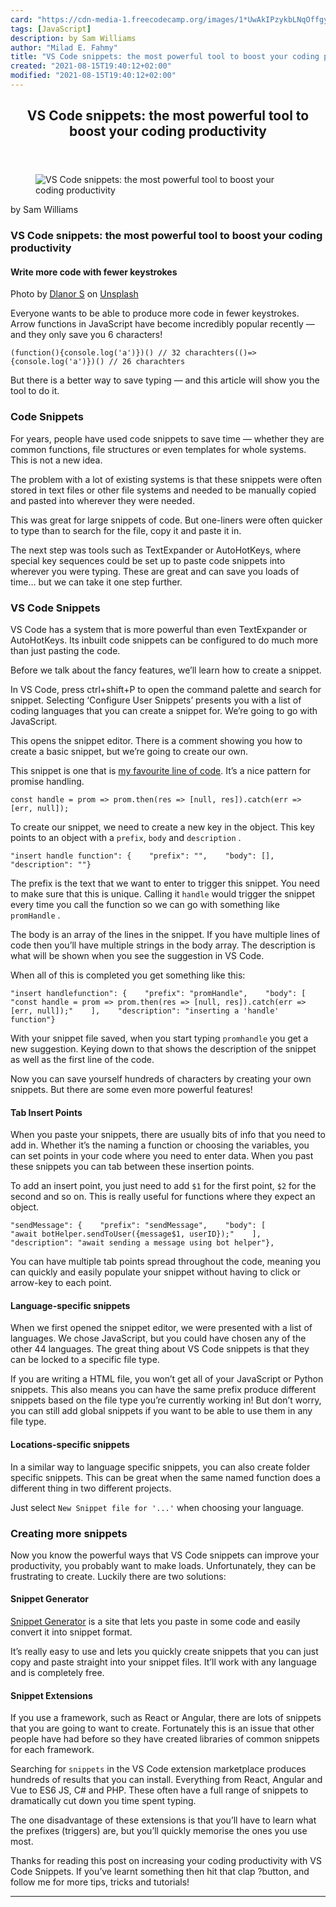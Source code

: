 ```yaml
---
card: "https://cdn-media-1.freecodecamp.org/images/1*UwAkIPzykbLNqOffgyvegw.gif"
tags: [JavaScript]
description: by Sam Williams
author: "Milad E. Fahmy"
title: "VS Code snippets: the most powerful tool to boost your coding productivity"
created: "2021-08-15T19:40:12+02:00"
modified: "2021-08-15T19:40:12+02:00"
---
```

<div class="site-wrapper">
<main id="site-main" class="site-main outer">
<div class="inner">
<article class="post-full post tag-javascript tag-vscode tag-software-development tag-productivity tag-tech ">
<header class="post-full-header">
<h1 class="post-full-title">VS Code snippets: the most powerful tool to boost your coding productivity</h1>
</header>
<figure class="post-full-image">
<picture>
<source media="(max-width: 700px)" sizes="1px" srcset="data:image/gif;base64,R0lGODlhAQABAIAAAAAAAP///yH5BAEAAAAALAAAAAABAAEAAAIBRAA7 1w">
<source media="(min-width: 701px)" sizes="(max-width: 800px) 400px,
(max-width: 1170px) 700px,
1400px" srcset="https://cdn-media-1.freecodecamp.org/images/1*UwAkIPzykbLNqOffgyvegw.gif 300w,
https://cdn-media-1.freecodecamp.org/images/1*UwAkIPzykbLNqOffgyvegw.gif 600w,
https://cdn-media-1.freecodecamp.org/images/1*UwAkIPzykbLNqOffgyvegw.gif 1000w,
https://cdn-media-1.freecodecamp.org/images/1*UwAkIPzykbLNqOffgyvegw.gif 2000w">
<img onerror="this.style.display='none'" src="https://cdn-media-1.freecodecamp.org/images/1*UwAkIPzykbLNqOffgyvegw.gif" alt="VS Code snippets: the most powerful tool to boost your coding productivity">
</picture>
</figure>
<section class="post-full-content">
<div class="post-content medium-migrated-article">
<p>by Sam Williams</p>
<h1 id="vs-code-snippets-the-most-powerful-tool-to-boost-your-coding-productivity">VS Code snippets: the most powerful tool to boost your coding productivity</h1>
<h4 id="write-more-code-with-fewer-keystrokes">Write more code with fewer keystrokes</h4>
<figcaption>Photo by <a href="https://unsplash.com/@dlanor_s?utm_source=medium&amp;utm_medium=referral" rel="noopener" target="_blank" title="">Dlanor S</a> on <a href="https://unsplash.com?utm_source=medium&amp;utm_medium=referral" rel="noopener" target="_blank" title="">Unsplash</a></figcaption>
</figure>
<p>Everyone wants to be able to produce more code in fewer keystrokes. Arrow functions in JavaScript have become incredibly popular recently — and they only save you 6 characters!</p><pre><code>(function(){console.log('a')})() // 32 charachters(()=&gt;{console.log('a')})() // 26 charachters</code></pre>
<p>But there is a better way to save typing — and this article will show you the tool to do it.</p>
<h3 id="code-snippets">Code Snippets</h3>
<p>For years, people have used code snippets to save time — whether they are common functions, file structures or even templates for whole systems. This is not a new idea.</p>
<p>The problem with a lot of existing systems is that these snippets were often stored in text files or other file systems and needed to be manually copied and pasted into wherever they were needed.</p>
<p>This was great for large snippets of code. But one-liners were often quicker to type than to search for the file, copy it and paste it in.</p>
<p>The next step was tools such as TextExpander or AutoHotKeys, where special key sequences could be set up to paste code snippets into wherever you were typing. These are great and can save you loads of time… but we can take it one step further.</p>
<h3 id="vs-code-snippets">VS Code Snippets</h3>
<p>VS Code has a system that is more powerful than even TextExpander or AutoHotKeys. Its inbuilt code snippets can be configured to do much more than just pasting the code.</p>
<p>Before we talk about the fancy features, we’ll learn how to create a snippet.</p>
<p>In VS Code, press ctrl+shift+P to open the command palette and search for snippet. Selecting ‘Configure User Snippets’ presents you with a list of coding languages that you can create a snippet for. We’re going to go with JavaScript.</p>
<p>This opens the snippet editor. There is a comment showing you how to create a basic snippet, but we’re going to create our own.</p>
<p>This snippet is one that is <a href="https://medium.freecodecamp.org/my-favourite-line-of-code-53627668aab4" rel="noopener">my favourite line of code</a>. It’s a nice pattern for promise handling.</p><pre><code>const handle = prom =&gt; prom.then(res =&gt; [null, res]).catch(err =&gt; [err, null]);</code></pre>
<p>To create our snippet, we need to create a new key in the object. This key points to an object with a <code>prefix</code>, <code>body</code> and <code>description</code> .</p><pre><code>"insert handle function": {    "prefix": "",    "body": [],    "description": ""}</code></pre>
<p>The prefix is the text that we want to enter to trigger this snippet. You need to make sure that this is unique. Calling it <code>handle</code> would trigger the snippet every time you call the function so we can go with something like <code>promHandle</code> .</p>
<p>The body is an array of the lines in the snippet. If you have multiple lines of code then you’ll have multiple strings in the body array. The description is what will be shown when you see the suggestion in VS Code.</p>
<p>When all of this is completed you get something like this:</p><pre><code>"insert handlefunction": {    "prefix": "promHandle",    "body": [        "const handle = prom =&gt; prom.then(res =&gt; [null, res]).catch(err =&gt; [err, null]);"    ],    "description": "inserting a 'handle' function"}</code></pre>
<p>With your snippet file saved, when you start typing <code>promhandle</code> you get a new suggestion. Keying down to that shows the description of the snippet as well as the first line of the code.</p>
<p>Now you can save yourself hundreds of characters by creating your own snippets. But there are some even more powerful features!</p>
<h4 id="tab-insert-points">Tab Insert Points</h4>
<p>When you paste your snippets, there are usually bits of info that you need to add in. Whether it’s the naming a function or choosing the variables, you can set points in your code where you need to enter data. When you past these snippets you can tab between these insertion points.</p>
<p>To add an insert point, you just need to add <code>$1</code> for the first point, <code>$2</code> for the second and so on. This is really useful for functions where they expect an object.</p><pre><code>"sendMessage": {    "prefix": "sendMessage",    "body": [        "await botHelper.sendToUser({message$1, userID});"    ],    "description": "await sending a message using bot helper"},</code></pre>
<p>You can have multiple tab points spread throughout the code, meaning you can quickly and easily populate your snippet without having to click or arrow-key to each point.</p>
<h4 id="language-specific-snippets">Language-specific snippets</h4>
<p>When we first opened the snippet editor, we were presented with a list of languages. We chose JavaScript, but you could have chosen any of the other 44 languages. The great thing about VS Code snippets is that they can be locked to a specific file type.</p>
<p>If you are writing a HTML file, you won’t get all of your JavaScript or Python snippets. This also means you can have the same prefix produce different snippets based on the file type you’re currently working in! But don’t worry, you can still add global snippets if you want to be able to use them in any file type.</p>
<h4 id="locations-specific-snippets">Locations-specific snippets</h4>
<p>In a similar way to language specific snippets, you can also create folder specific snippets. This can be great when the same named function does a different thing in two different projects.</p>
<p>Just select <code>New Snippet file for '...'</code> when choosing your language.</p>
<h3 id="creating-more-snippets">Creating more snippets</h3>
<p>Now you know the powerful ways that VS Code snippets can improve your productivity, you probably want to make loads. Unfortunately, they can be frustrating to create. Luckily there are two solutions:</p>
<h4 id="snippet-generator">Snippet Generator</h4>
<p><a href="https://snippet-generator.app/" rel="noopener">Snippet Generator</a> is a site that lets you paste in some code and easily convert it into snippet format.</p>
<p>It’s really easy to use and lets you quickly create snippets that you can just copy and paste straight into your snippet files. It’ll work with any language and is completely free.</p>
<h4 id="snippet-extensions">Snippet Extensions</h4>
<p>If you use a framework, such as React or Angular, there are lots of snippets that you are going to want to create. Fortunately this is an issue that other people have had before so they have created libraries of common snippets for each framework.</p>
<p>Searching for <code>snippets</code> in the VS Code extension marketplace produces hundreds of results that you can install. Everything from React, Angular and Vue to ES6 JS, C# and PHP. These often have a full range of snippets to dramatically cut down you time spent typing.</p>
<p>The one disadvantage of these extensions is that you’ll have to learn what the prefixes (triggers) are, but you’ll quickly memorise the ones you use most.</p>
<p>Thanks for reading this post on increasing your coding productivity with VS Code Snippets. If you’ve learnt something then hit that clap ?button, and follow me for more tips, tricks and tutorials!</p>
</div>
<hr>
</section>
</article>
</div>
</main>
</div>
<!-- Google Tag Manager (noscript) -->
<!-- End Google Tag Manager (noscript) -->

